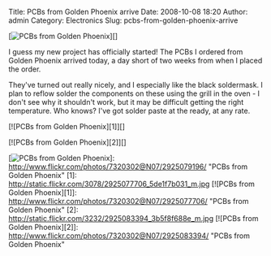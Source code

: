 Title: PCBs from Golden Phoenix arrive
Date: 2008-10-08 18:20
Author: admin
Category: Electronics
Slug: pcbs-from-golden-phoenix-arrive

[![PCBs from Golden Phoenix][]][]

I guess my new project has officially started! The PCBs I ordered from
Golden Phoenix arrived today, a day short of two weeks from when I
placed the order.

They've turned out really nicely, and I especially like the black
soldermask. I plan to reflow solder the components on these using the
grill in the oven - I don't see why it shouldn't work, but it may be
difficult getting the right temperature. Who knows? I've got solder
paste at the ready, at any rate.

[![PCBs from Golden Phoenix][1]][]

[![PCBs from Golden Phoenix][2]][]

  [PCBs from Golden Phoenix]: http://static.flickr.com/3009/2925079196_b1c882cbf0_m.jpg
  [![PCBs from Golden Phoenix][]]: http://www.flickr.com/photos/7320302@N07/2925079196/
    "PCBs from Golden Phoenix"
  [1]: http://static.flickr.com/3078/2925077706_5de1f7b031_m.jpg
  [![PCBs from Golden Phoenix][1]]: http://www.flickr.com/photos/7320302@N07/2925077706/
    "PCBs from Golden Phoenix"
  [2]: http://static.flickr.com/3232/2925083394_3b5f8f688e_m.jpg
  [![PCBs from Golden Phoenix][2]]: http://www.flickr.com/photos/7320302@N07/2925083394/
    "PCBs from Golden Phoenix"
